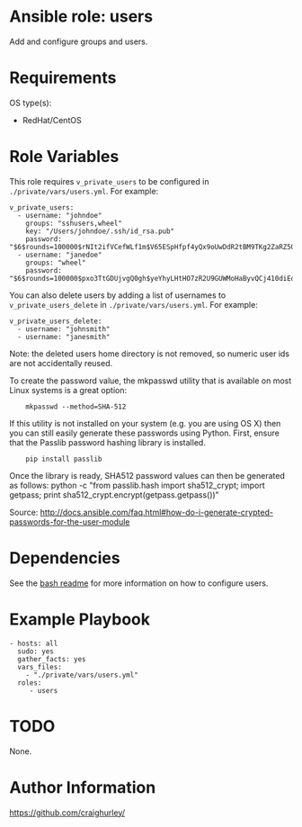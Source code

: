# Ansible role: users

Add and configure groups and users.

# Requirements

OS type(s):
- RedHat/CentOS

# Role Variables

This role requires `v_private_users` to be configured in `./private/vars/users.yml`.  For example:

    v_private_users:
      - username: "johndoe"
        groups: "sshusers,wheel"
        key: "/Users/johndoe/.ssh/id_rsa.pub"
        password: "$6$rounds=100000$rNIt2ifVCefWLf1m$V65ESpHfpf4yQx9oUwDdR2tBM9TKg2ZaRZ50v.a8gnT3GEuivFZL4Sijexel5bRgZxbi4uuzX6ErYgr/ZlC8r0"
      - username: "janedoe"
        groups: "wheel"
        password: "$6$rounds=100000$pxo3TtGDUjvgQ0gh$yeYhyLHtHO7zR2U9GUWMoHaByvQCj410diEofYr/OsHgnEBJ3XATSGghTK41YdKnhroiEsCEsTZxuTPWxOX/h/"

You can also delete users by adding a list of usernames to `v_private_users_delete` in `./private/vars/users.yml`.  For example:

    v_private_users_delete:
      - username: "johnsmith"
      - username: "janesmith"

Note: the deleted users home directory is not removed, so numeric user ids are not accidentally reused.

To create the password value, the mkpasswd utility that is available on most Linux systems is a great option:

        mkpasswd --method=SHA-512

If this utility is not installed on your system (e.g. you are using OS X) then you can still easily generate these passwords using Python. First, ensure that the Passlib password hashing library is installed.

        pip install passlib

Once the library is ready, SHA512 password values can then be generated as follows:
        python -c "from passlib.hash import sha512_crypt; import getpass; print sha512_crypt.encrypt(getpass.getpass())"

Source: http://docs.ansible.com/faq.html#how-do-i-generate-crypted-passwords-for-the-user-module

# Dependencies

See the [bash readme](../bash/README.md) for more information on how to configure users.

# Example Playbook

    - hosts: all
      sudo: yes
      gather_facts: yes
      vars_files:
        - "./private/vars/users.yml"
      roles:
         - users

# TODO

None.

# Author Information

https://github.com/craighurley/
